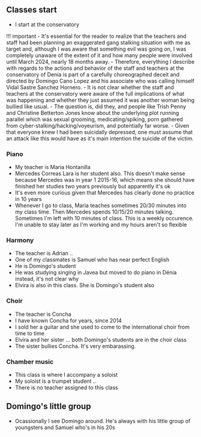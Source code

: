 ## Classes start

- I start at the conservatory

!!! important
    - It's essential for the reader to realize that the teachers and staff had been planning an exaggerated gang stalking situation with me as target and, although I was aware that something evil was going on, I was completely unaware of the extent of it and how many people were involved until March 2024, nearly 18 months away.
    - Therefore, everything I describe with regards to the actions and behavior of the staff and teachers at the conservatory of Denia is part of a carefully choreographed deceit and directed by Domingo Cano Lopez and his associate who was calling himself Vidal Sastre Sanchez Hornero.
    - It is not clear whether the staff and teachers at the conservatory were aware of the full implications of what was happening and whether they just assumed it was another woman being bullied like usual.
    - The question is, did they, and people like Trish Penny and Christine Betterton Jones know about the underlying plot running parallel which was sexual grooming, medicating/spiking, porn gathered from cyber-stalking/hacking/voyeurism, and potentially far worse.
    - Given that everyone knew I had been suicidally depressed, one must assume that an attack like this would have as it's main intention the suicide of the victim.

### Piano

- My teacher is Maria Hontanilla
- Mercedes Correas Lara is her student also. This doesn't make sense because Mercedes was in year 1 2015-16, which means she should have finished her studies two years previously but apparently it's ok
- It's even more curious given that Mercedes has clearly done no practice in 10 years
- Whenever I go to class, Maria teaches sometimes 20/30 minutes into my class time. Then Mercedes spends 10/15/20 minutes talking. Sometimes I'm left with 10 minutes of class. This is a weekly occurence. I'm unable to stay later as I'm working and my hours aren't so flexible

### Harmony

- The teacher is Adrian ..
- One of my classmates is Samuel who has near perfect English
- He is Domingo's student
- He was studying singing in Javea but moved to do piano in Dénia instead, it's not clear why
- Elvira is also in this class. She is Domingo's student also

### Choir

- The teacher is Concha 
- I have known Concha for years, since 2014
- I sold her a guitar and she used to come to the international choir from time to time
- Elvira and her sister ... both Domingo's students are in the choir class
- The sister bullies Concha. It's very embarassing.

### Chamber music

- This class is where I accompany a soloist
- My soloist is a trumpet student ..
- There is no teacher assigned to this class

## Domingo's little group

- Ocassionally I see Domingo around. He's always with his little group of youngsters and Samuel who's in his 20s

